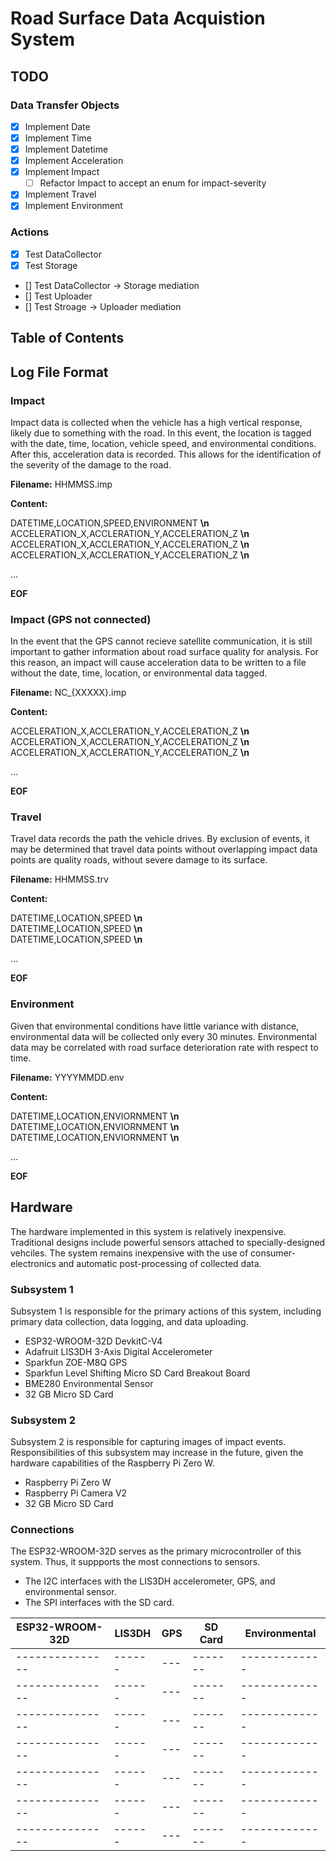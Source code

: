 # Road Surface Data Acquistion System

## TODO

### Data Transfer Objects

- [x] Implement Date
- [x] Implement Time
- [x] Implement Datetime
- [x] Implement Acceleration
- [x] Implement Impact
  - [ ] Refactor Impact to accept an enum for impact-severity
- [x] Implement Travel
- [x] Implement Environment

### Actions

- [x] Test DataCollector
- [x] Test Storage
- [] Test DataCollector -> Storage mediation
- [] Test Uploader
- [] Test Stroage -> Uploader mediation

## Table of Contents

## Log File Format

### Impact

Impact data is collected when the vehicle has a high vertical response, likely
due to something with the road. In this event, the location is tagged with the
date, time, location, vehicle speed, and environmental conditions. After this,
acceleration data is recorded. This allows for the identification of the
severity of the damage to the road.

**Filename:** HHMMSS.imp

**Content:**

DATETIME,LOCATION,SPEED,ENVIRONMENT **\n** <br>
ACCELERATION_X,ACCLERATION_Y,ACCELERATION_Z **\n** <br>
ACCELERATION_X,ACCLERATION_Y,ACCELERATION_Z **\n** <br>
ACCELERATION_X,ACCLERATION_Y,ACCELERATION_Z **\n** <br>

...

**EOF**

### Impact (GPS not connected)

In the event that the GPS cannot recieve satellite communication, it is still
important to gather information about road surface quality for analysis. For
this reason, an impact will cause acceleration data to be written to a file
without the date, time, location, or environmental data tagged.

**Filename:** NC_{XXXXX}.imp

**Content:**

ACCELERATION_X,ACCLERATION_Y,ACCELERATION_Z **\n** <br>
ACCELERATION_X,ACCLERATION_Y,ACCELERATION_Z **\n** <br>
ACCELERATION_X,ACCLERATION_Y,ACCELERATION_Z **\n** <br>

...

**EOF**

### Travel

Travel data records the path the vehicle drives. By exclusion of events,
it may be determined that travel data points without overlapping impact data
points are quality roads, without severe damage to its surface.

**Filename:** HHMMSS.trv

**Content:**

DATETIME,LOCATION,SPEED **\n** <br>
DATETIME,LOCATION,SPEED **\n** <br>
DATETIME,LOCATION,SPEED **\n** <br>

...

**EOF**

### Environment

Given that environmental conditions have little variance with distance,
environmental data will be collected only every 30 minutes. Environmental data
may be correlated with road surface deterioration rate with respect to time.

**Filename:** YYYYMMDD.env

**Content:**

DATETIME,LOCATION,ENVIORNMENT **\n** <br>
DATETIME,LOCATION,ENVIORNMENT **\n** <br>
DATETIME,LOCATION,ENVIORNMENT **\n** <br>

...

**EOF**

## Hardware

The hardware implemented in this system is relatively inexpensive. Traditional
designs include powerful sensors attached to specially-designed vehciles. The
system remains inexpensive with the use of consumer-electronics and automatic
post-processing of collected data.

### Subsystem 1

Subsystem 1 is responsible for the primary actions of this system, including
primary data collection, data logging, and data uploading.

* ESP32-WROOM-32D DevkitC-V4
* Adafruit LIS3DH 3-Axis Digital Accelerometer
* Sparkfun ZOE-M8Q GPS
* Sparkfun Level Shifting Micro SD Card Breakout Board
* BME280 Environmental Sensor
* 32 GB Micro SD Card

### Subsystem 2

Subsystem 2 is responsible for capturing images of impact events.
Responsibilities of this subsystem may increase in the future, given
the hardware capabilities of the Raspberry Pi Zero W.

* Raspberry Pi Zero W
* Raspberry Pi Camera V2
* 32 GB Micro SD Card

### Connections

The ESP32-WROOM-32D serves as the primary microcontroller of this system.
Thus, it suppports the most connections to sensors.
* The I2C interfaces with the LIS3DH accelerometer, GPS, and environmental
sensor.
* The SPI interfaces with the SD card.

| ESP32-WROOM-32D | LIS3DH | GPS | SD Card | Environmental |
| --------------- | ------ | --- | ------- | ------------- |
| --------------- | ------ | --- | ------- | ------------- |
| --------------- | ------ | --- | ------- | ------------- |
| --------------- | ------ | --- | ------- | ------------- |
| --------------- | ------ | --- | ------- | ------------- |
| --------------- | ------ | --- | ------- | ------------- |
| --------------- | ------ | --- | ------- | ------------- |
| --------------- | ------ | --- | ------- | ------------- |
